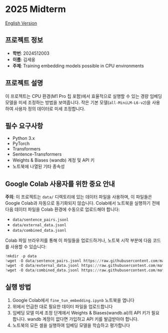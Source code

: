 # 2025 Midterm

[English Version](README_EN.md)

## 프로젝트 정보
- **학번**: 2024512003
- **이름**: 김세웅
- **주제**: Training embedding models possible in CPU environments

## 프로젝트 설명
이 프로젝트는 CPU 환경(M1 Pro 칩 포함)에서 효율적으로 실행할 수 있는 경량 임베딩 모델을 미세 조정하는 방법을 보여줍니다. 작은 기본 모델(`all-MiniLM-L6-v2`)을 사용하여 사용자 정의 데이터로 미세 조정합니다.

## 필수 요구사항
- Python 3.x
- PyTorch
- Transformers
- Sentence-Transformers
- Weights & Biases (wandb) 계정 및 API 키
- 노트북에 나열된 기타 종속성

## Google Colab 사용자를 위한 중요 안내
**주의**: 이 프로젝트는 `data/` 디렉토리에 있는 데이터 파일을 사용하며, 이 파일들은 Google Colab과 자동으로 동기화되지 않습니다. Colab에서 노트북을 실행하기 전에 다음 데이터 파일을 Colab 환경에 수동으로 업로드해야 합니다:

- `data/sentence_pairs.jsonl`
- `data/external_data.jsonl`
- `data/combined_data.jsonl`

Colab 파일 브라우저를 통해 이 파일들을 업로드하거나, 노트북 시작 부분에 다음 코드를 사용할 수 있습니다:

```python
!mkdir -p data
!wget -O data/sentence_pairs.jsonl https://raw.githubusercontent.com/mateon01/class2025Spring-mid-term/main/data/sentence_pairs.jsonl
!wget -O data/external_data.jsonl https://raw.githubusercontent.com/mateon01/class2025Spring-mid-term/main/data/external_data.jsonl
!wget -O data/combined_data.jsonl https://raw.githubusercontent.com/mateon01/class2025Spring-mid-term/main/data/combined_data.jsonl
```

## 실행 방법
1. Google Colab에서 `fine_tun_embedding.ipynb` 노트북을 엽니다
2. 위에서 언급한 대로 필요한 데이터 파일을 업로드합니다
3. 임베딩 모델 미세 조정 단계에서 Weights & Biases(wandb.ai)의 API 키가 필요합니다. wandb 계정이 없다면 가입하고 API 키를 발급받아야 합니다.
4. 노트북의 모든 셀을 실행하여 임베딩 모델을 학습하고 평가합니다
